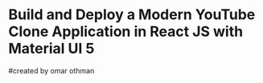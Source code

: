 # Build and Deploy a Modern YouTube Clone Application in React JS with Material UI 5
#created by omar othman
